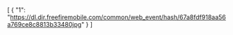 [
  {
    "1": "https://dl.dir.freefiremobile.com/common/web_event/hash/67a8fdf918aa56a769ce8c8813b33480jpg"
  }
]
